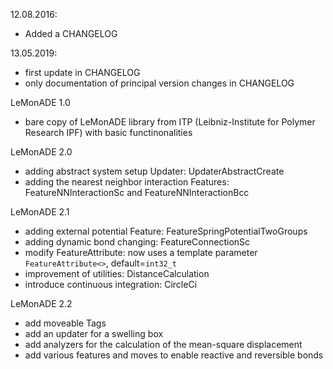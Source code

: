 12.08.2016:
* Added a CHANGELOG

13.05.2019:
* first update in CHANGELOG
* only documentation of principal version changes in CHANGELOG

LeMonADE 1.0
* bare copy of LeMonADE library from ITP (Leibniz-Institute for Polymer Research IPF) with basic functinonalities

LeMonADE 2.0
* adding abstract system setup Updater: UpdaterAbstractCreate
* adding the nearest neighbor interaction Features: FeatureNNInteractionSc and FeatureNNInteractionBcc

LeMonADE 2.1
* adding external potential Feature: FeatureSpringPotentialTwoGroups
* adding dynamic bond changing: FeatureConnectionSc
* modify FeatureAttribute: now uses a template parameter `FeatureAttribute<>`, default=`int32_t`
* improvement of utilities: DistanceCalculation
* introduce continuous integration: CircleCi

LeMonADE 2.2
* add moveable Tags
* add an updater for a swelling box
* add analyzers for the calculation of the mean-square displacement
* add various features and moves to enable reactive and reversible bonds

